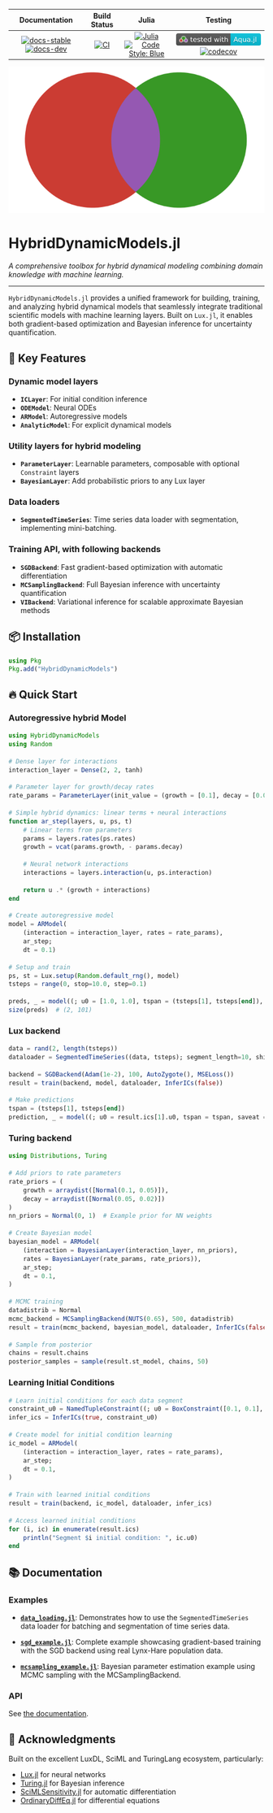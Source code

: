 | **Documentation** | **Build Status** | **Julia** | **Testing** |
|:-----------------:|:----------------:|:---------:|:-----------:|
| [![docs-stable](https://img.shields.io/badge/docs-stable-blue.svg)](https://vboussange.github.io/HybridDynamicModels.jl/stable/) [![docs-dev](https://img.shields.io/badge/docs-dev-blue.svg)](https://vboussange.github.io/HybridDynamicModels.jl/dev/) | [![CI](https://github.com/vboussange/HybridDynamicModels.jl/actions/workflows/CI.yml/badge.svg?branch=main)](https://github.com/vboussange/HybridDynamicModels.jl/actions/workflows/CI.yml?query=branch%3Amain) | [![Julia](https://img.shields.io/badge/julia-v1.10+-blue.svg)](https://julialang.org/) [![Code Style: Blue](https://img.shields.io/static/v1?label=code%20style&message=SciML&color=9558b2&labelColor=389826)](https://github.com/SciML/SciMLStyle) | [![Aqua QA](https://raw.githubusercontent.com/JuliaTesting/Aqua.jl/master/badge.svg)](https://github.com/JuliaTesting/Aqua.jl) [![codecov](https://codecov.io/gh/vboussange/HybridDynamicModels.jl/branch/main/graph/badge.svg)](https://codecov.io/gh/vboussange/HybridDynamicModels.jl)

![](https://github.com/vboussange/HybridDynamicModels.jl/blob/main/docs/src/assets/logo.svg)

# HybridDynamicModels.jl

*A comprehensive toolbox for hybrid dynamical modeling combining domain knowledge with machine learning.*

---

`HybridDynamicModels.jl` provides a unified framework for building, training, and analyzing hybrid dynamical models that seamlessly integrate traditional scientific models with machine learning layers. Built on `Lux.jl`, it enables both gradient-based optimization and Bayesian inference for uncertainty quantification.

## 🚀 Key Features

### **Dynamic model layers**
- **`ICLayer`**: For initial condition inference
- **`ODEModel`**: Neural ODEs
- **`ARModel`**: Autoregressive models
- **`AnalyticModel`**: For explicit dynamical models

### **Utility layers for hybrid modeling**
- **`ParameterLayer`**: Learnable parameters, composable with optional `Constraint` layers
- **`BayesianLayer`**: Add probabilistic priors to any Lux layer

### **Data loaders**
- **`SegmentedTimeSeries`**: Time series data loader with segmentation, implementing mini-batching.

### **Training API, with following backends** 
- **`SGDBackend`**: Fast gradient-based optimization with automatic differentiation
- **`MCSamplingBackend`**: Full Bayesian inference with uncertainty quantification  
- **`VIBackend`**: Variational inference for scalable approximate Bayesian methods

## 📦 Installation

```julia
using Pkg
Pkg.add("HybridDynamicModels")
```

## 🔥 Quick Start

### Autoregressive hybrid Model

```julia
using HybridDynamicModels
using Random

# Dense layer for interactions
interaction_layer = Dense(2, 2, tanh)

# Parameter layer for growth/decay rates
rate_params = ParameterLayer(init_value = (growth = [0.1], decay = [0.05]))

# Simple hybrid dynamics: linear terms + neural interactions
function ar_step(layers, u, ps, t)
    # Linear terms from parameters
    params = layers.rates(ps.rates)
    growth = vcat(params.growth, - params.decay)
    
    # Neural network interactions
    interactions = layers.interaction(u, ps.interaction)

    return u .* (growth + interactions)
end

# Create autoregressive model
model = ARModel(
    (interaction = interaction_layer, rates = rate_params),
    ar_step;
    dt = 0.1)

# Setup and train
ps, st = Lux.setup(Random.default_rng(), model)
tsteps = range(0, stop=10.0, step=0.1)

preds, _ = model((; u0 = [1.0, 1.0], tspan = (tsteps[1], tsteps[end]), saveat = tsteps), ps, st)
size(preds)  # (2, 101)
```

### Lux backend

```julia
data = rand(2, length(tsteps))
dataloader = SegmentedTimeSeries((data, tsteps); segment_length=10, shift= 2)

backend = SGDBackend(Adam(1e-2), 100, AutoZygote(), MSELoss())
result = train(backend, model, dataloader, InferICs(false))

# Make predictions
tspan = (tsteps[1], tsteps[end])
prediction, _ = model((; u0 = result.ics[1].u0, tspan = tspan, saveat = tsteps), result.ps, result.st)
```

### Turing backend

```julia
using Distributions, Turing

# Add priors to rate parameters
rate_priors = (
    growth = arraydist([Normal(0.1, 0.05)]),
    decay = arraydist([Normal(0.05, 0.02)])
)
nn_priors = Normal(0, 1)  # Example prior for NN weights

# Create Bayesian model
bayesian_model = ARModel(
    (interaction = BayesianLayer(interaction_layer, nn_priors), 
    rates = BayesianLayer(rate_params, rate_priors)),
    ar_step;
    dt = 0.1,
)

# MCMC training
datadistrib = Normal
mcmc_backend = MCSamplingBackend(NUTS(0.65), 500, datadistrib)
result = train(mcmc_backend, bayesian_model, dataloader, InferICs(false))

# Sample from posterior
chains = result.chains
posterior_samples = sample(result.st_model, chains, 50)
```

### Learning Initial Conditions

```julia
# Learn initial conditions for each data segment
constraint_u0 = NamedTupleConstraint((; u0 = BoxConstraint([0.1, 0.1], [2.0, 2.0])))  # Reasonable bounds
infer_ics = InferICs(true, constraint_u0)

# Create model for initial condition learning
ic_model = ARModel(
    (interaction = interaction_layer, rates = rate_params),
    ar_step;
    dt = 0.1,
)

# Train with learned initial conditions
result = train(backend, ic_model, dataloader, infer_ics)

# Access learned initial conditions
for (i, ic) in enumerate(result.ics)
    println("Segment $i initial condition: ", ic.u0)
end
```

## 📚 Documentation
### Examples

- **[`data_loading.jl`](https://github.com/vboussange/HybridDynamicModels.jl/blob/main/examples/data_loading.jl)**: Demonstrates how to use the `SegmentedTimeSeries` data loader for batching and segmentation of time series data.

- **[`sgd_example.jl`](https://github.com/vboussange/HybridDynamicModels.jl/blob/main/examples/sgd_example.jl)**: Complete example showcasing gradient-based training with the SGD backend using real Lynx-Hare population data.

- **[`mcsampling_example.jl`](https://github.com/vboussange/HybridDynamicModels.jl/blob/main/examples/mcsampling_example.jl)**: Bayesian parameter estimation example using MCMC sampling with the MCSamplingBackend.

### API
See [the documentation](https://vboussange.github.io/HybridDynamicModels.jl/dev/api/).

## 🙏 Acknowledgments

Built on the excellent LuxDL, SciML and TuringLang ecosystem, particularly:
- [Lux.jl](https://github.com/LuxDL/Lux.jl) for neural networks
- [Turing.jl](https://github.com/TuringLang/Turing.jl) for Bayesian inference
- [SciMLSensitivity.jl](https://github.com/SciML/SciMLSensitivity.jl) for automatic differentiation
- [OrdinaryDiffEq.jl](https://github.com/SciML/OrdinaryDiffEq.jl) for differential equations


